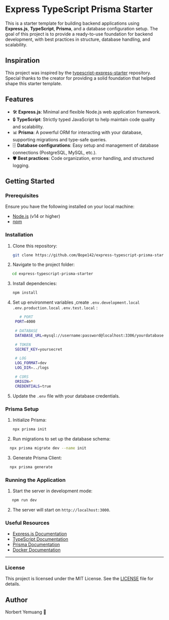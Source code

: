 
# Express TypeScript Prisma Starter

This is a starter template for building backend applications using **Express.js**, **TypeScript**, **Prisma**, and a database configuration setup. The goal of this project is to provide a ready-to-use foundation for backend development, with best practices in structure, database handling, and scalability.

## Inspiration

This project was inspired by the [typescript-express-starter](https://github.com/ljlm0402/typescript-express-starter) repository. Special thanks to the creator for providing a solid foundation that helped shape this starter template.

## Features

- 🛠️ **Express.js**: Minimal and flexible Node.js web application framework.
- 🔒 **TypeScript**: Strictly typed JavaScript to help maintain code quality and scalability.
- 📊 **Prisma**: A powerful ORM for interacting with your database, supporting migrations and type-safe queries.
- 🗄️ **Database configurations**: Easy setup and management of database connections (PostgreSQL, MySQL, etc.).
- 🛡️ **Best practices**: Code organization, error handling, and structured logging.

## Getting Started

### Prerequisites

Ensure you have the following installed on your local machine:

- [Node.js](https://nodejs.org/) (v14 or higher)
- [npm](https://www.npmjs.com/)


### Installation

1. Clone this repository:

     ```bash
   git clone https://github.com/Bope142/express-typescript-prisma-starter.git
   ```

2. Navigate to the project folder:

 ```bash
    cd express-typescript-prisma-starter
   ```


3. Install dependencies:

    ```bash
   npm install
   ```

4. Set up environment variables ,create `.env.development.local`
`.env.production.local` `.env.test.local`
:

   ```bash
      # PORT
    PORT=4000

    # DATABASE
    DATABASE_URL=mysql://username:password@localhost:3306/yourdatabase

    # TOKEN
    SECRET_KEY=yoursecret

    # LOG
    LOG_FORMAT=dev
    LOG_DIR=../logs

    # CORS
    ORIGIN=*
    CREDENTIALS=true

   ```

5. Update the `.env` file with your database credentials.

### Prisma Setup

1. Initialize Prisma:

     ```bash
    npx prisma init
   ```

2. Run migrations to set up the database schema:

 ```bash
   npx prisma migrate dev --name init
   ```

3. Generate Prisma Client:

 ```bash
   npx prisma generate
   ```

### Running the Application

1. Start the server in development mode:

 ```bash
    npm run dev
   ```


2. The server will start on `http://localhost:3000`.



### Useful Resources

- [Express.js Documentation](https://expressjs.com/)
- [TypeScript Documentation](https://www.typescriptlang.org/)
- [Prisma Documentation](https://www.prisma.io/docs/)
- [Docker Documentation](https://docs.docker.com/get-started/)

---

### License

This project is licensed under the MIT License. See the [LICENSE](LICENSE) file for details.

## Author

Norbert Yemuang 🚀
